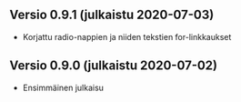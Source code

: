 ## Versio 0.9.1 (julkaistu 2020-07-03)
- Korjattu radio-nappien ja niiden tekstien for-linkkaukset

## Versio 0.9.0 (julkaistu 2020-07-02)
- Ensimmäinen julkaisu